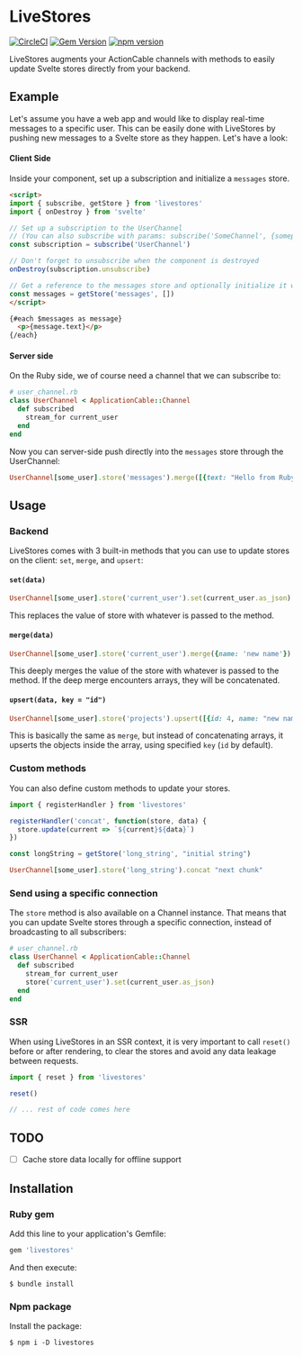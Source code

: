 # LiveStores

[![CircleCI](https://circleci.com/gh/buhrmi/livestores.svg?style=shield)](https://circleci.com/gh/buhrmi/livestores)
[![Gem Version](https://badge.fury.io/rb/livestores.svg)](https://rubygems.org/gems/livestores)
[![npm version](https://badge.fury.io/js/livestores.svg)](https://www.npmjs.com/package/livestores)

LiveStores augments your ActionCable channels with methods to easily update Svelte stores directly from your backend.

## Example

Let's assume you have a web app and would like to display real-time messages to a specific user. This can be easily done with LiveStores by pushing new messages to a Svelte store as they happen. Let's have a look:

#### Client Side

Inside your component, set up a subscription and initialize a `messages` store.

```html
<script>
import { subscribe, getStore } from 'livestores'
import { onDestroy } from 'svelte'

// Set up a subscription to the UserChannel
// (You can also subscribe with params: subscribe('SomeChannel', {someparam: 123}))
const subscription = subscribe('UserChannel')

// Don't forget to unsubscribe when the component is destroyed
onDestroy(subscription.unsubscribe)

// Get a reference to the messages store and optionally initialize it with an empty array
const messages = getStore('messages', [])
</script>

{#each $messages as message}
  <p>{message.text}</p>
{/each}
```

#### Server side

On the Ruby side, we of course need a channel that we can subscribe to:

```rb
# user_channel.rb
class UserChannel < ApplicationCable::Channel
  def subscribed
    stream_for current_user
  end
end
```

Now you can server-side push directly into the `messages` store through the UserChannel:

```rb
UserChannel[some_user].store('messages').merge([{text: "Hello from Ruby"}])
```

## Usage

### Backend

LiveStores comes with 3 built-in methods that you can use to update stores on the client: `set`, `merge`, and `upsert`:

#### `set(data)`

```rb
UserChannel[some_user].store('current_user').set(current_user.as_json)
```

This replaces the value of store with whatever is passed to the method.

#### `merge(data)`

```rb
UserChannel[some_user].store('current_user').merge({name: 'new name'})
```

This deeply merges the value of the store with whatever is passed to the method. If the deep merge encounters arrays, they will be concatenated.

#### `upsert(data, key = "id")`

```rb
UserChannel[some_user].store('projects').upsert([{id: 4, name: "new name"}])
```

This is basically the same as `merge`, but instead of concatenating arrays, it upserts the objects inside the array, using specified `key` (`id` by default).

### Custom methods

You can also define custom methods to update your stores.

```js
import { registerHandler } from 'livestores'

registerHandler('concat', function(store, data) {
  store.update(current => `${current}${data}`)
})

const longString = getStore('long_string', "initial string")
```

```ruby
UserChannel[some_user].store('long_string').concat "next chunk"
```

### Send using a specific connection

The `store` method is also available on a Channel instance. That means that you can update Svelte stores through a specific connection, instead of broadcasting to all subscribers:

```rb
# user_channel.rb
class UserChannel < ApplicationCable::Channel
  def subscribed
    stream_for current_user
    store('current_user').set(current_user.as_json)
  end
end
```

### SSR

When using LiveStores in an SSR context, it is very important to call `reset()` before or after rendering, to clear the stores and avoid any data leakage between requests.

```js
import { reset } from 'livestores'

reset()

// ... rest of code comes here
```

## TODO

- [ ] Cache store data locally for offline support

## Installation

### Ruby gem

Add this line to your application's Gemfile:

```ruby
gem 'livestores'
```

And then execute:

    $ bundle install

### Npm package

Install the package:

    $ npm i -D livestores


